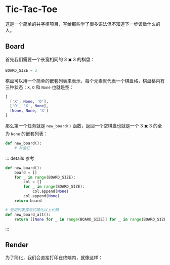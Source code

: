 # Tic-Tac-Toe

这是一个简单的井字棋项目，写给那些学了很多语法但不知道下一步该做什么的人。

## Board

首先我们需要一个长宽相同的 3 ✖️ 3 的棋盘：

```py
BOARD_SIZE = 3
```

棋盘可以用一个简单的嵌套列表来表示，每个元素就代表一个棋盘格，棋盘格内有三种状态：`X`, `O` 和 `None` 也就是空：

```py
[
  ['X', None, 'O'],
  ['O', 'X', None],
  [None, None, 'X']
]
```

那么第一个任务就是 `new_board()` 函数，返回一个空棋盘也就是一个 3 ✖️ 3 的全为 `None` 的嵌套列表：

```py
def new_board():
    # 补全它
```

::: details 参考

```py
def new_board():
    board = []
    for _ in range(BOARD_SIZE):
        col = []
        for _ in range(BOARD_SIZE):
            col.append(None)
        col.append(None)
    return board

# 使用列表推导式简化以上代码
def new_board_alt():
    return [[None for _ in range(BOARD_SIZE)] for _ in range(BOARD_SIZE)]
```

:::

## Render

为了简化，我们会直接打印在终端内，就像这样：

```shell

```
